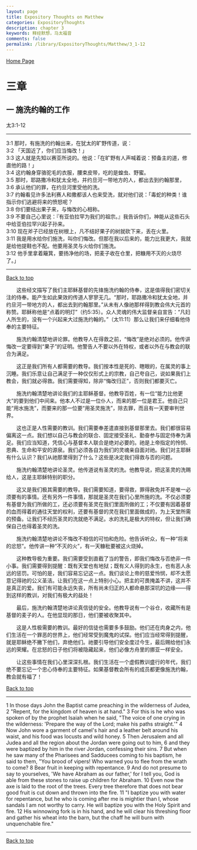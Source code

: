 ```yaml
---
layout: page
title: Expository Thoughts on Matthew
categories: ExpositoryThoughts
description: chapter 3
keywords: 释经默想，马太福音
comments: false
permalink: /library/ExpositoryThoughts/Matthew/3_1-12
---
```

[ Home Page ]({{site.baseurl}}/index) <br>

<a name="0"></a>
# 三章 

## 一 施洗约翰的工作

太3:1-12

***

3:1 那时，有施洗的约翰出来，在犹太的旷野传道，说：<br>
3:2 「天国近了，你们应当悔改！」<br>
3:3 这人就是先知以赛亚所说的。他说：「在旷野有人声喊着说：预备主的道，修直他的路！」<br>
3:4 这约翰身穿骆驼毛的衣服，腰束皮带，吃的是蝗虫、野蜜。<br>
3:5 那时，耶路撒冷和犹太全地，并约旦河一带地方的人，都出去到约翰那里，<br>
3:6 承认他们的罪，在约旦河里受他的洗。<br>
3:7 约翰看见许多法利赛人和撒都该人也来受洗，就对他们说：「毒蛇的种类！谁指示你们逃避将来的愤怒呢？<br>
3:8 你们要结出果子来，与悔改的心相称。<br>
3:9 不要自己心里说：『有亚伯拉罕为我们的祖宗。』我告诉你们，神能从这些石头中给亚伯拉罕兴起子孙来。<br>
3:10 现在斧子已经放在树根上，凡不结好果子的树就砍下来，丢在火里。<br>
3:11 我是用水给你们施洗，叫你们悔改。但那在我以后来的，能力比我更大，我就是给他提鞋也不配。他要用圣灵与火给你们施洗。<br>
3:12 他手里拿着簸箕，要扬净他的场，把麦子收在仓里，把糠用不灭的火烧尽了。」<br>

***

[Back to top](#0)

&emsp;&emsp;这些经文描写了我们主耶稣基督的先锋施洗约翰的侍奉，这是值得我们密切关注的侍奉。能产生如此果效的传道人寥寥无几。“那时，耶路撒冷和犹太全地，并约旦河一带地方的人，都出去到约翰那里。”从未有人像祂那样得到教会伟大元首的称赞。耶稣称他是“点着的明灯”（约5:35）。众人灵魂的伟大监督亲自宣告：“凡妇人所生的，没有一个兴起来大过施洗约翰的。”（太11:11）那么让我们来仔细看他侍奉的主要特征。

&emsp;&emsp;施洗约翰清楚地讲论罪。他教导人在得救之前，“悔改”是绝对必须的。他传讲悔改一定要得到“果子”的证明。他警告人不要以外在特权，或者以外在与教会的联合为满足。

&emsp;&emsp;这正是我们所有人都需要的教导。我们按本性是死的、瞎眼的，在属灵的事上沉睡。我们乐意让自己满足于一种仅仅形式上的宗教，自己夸自己，说如果我们上教会，我们就必得救。我们需要得知，除非“悔改归正”，否则我们都要灭亡。

&emsp;&emsp;施洗约翰清楚地讲论我们的主耶稣基督。他教导百姓，有一位“能力比他更大”的要到他们中间来。他本人不过是一位仆人，而来的那一位是君王。他自己只能“用水施洗”，而要来的那一位要“用圣灵施洗”，除去罪，而且有一天要审判世界。

&emsp;&emsp;这也正是人性需要的教训。我们需要奉差遣直接到基督那里去。我们都很容易偏离这一点。我们想以自己与教会的联合、固定接受圣礼、勤奋参与固定侍奉为满足。我们应当知道，凭信心与基督本人联合是绝对必要的。祂是上帝指定的怜悯、恩典、生命和平安的源泉。我们必须各自为我们的灵魂亲自面对祂。我们对主耶稣有什么认识？我们从祂那里得到了什么？这些是决定我们得救与否的问题。

&emsp;&emsp;施洗约翰清楚地讲论圣灵。他传道说有圣灵的洗。他教导说，把这圣灵的洗赐给人，这是主耶稣特别的职分。

&emsp;&emsp;这又是我们极其需要的教导。我们需要知道，要得救，罪得赦免并不是唯一必须要有的事情。还有另外一件事情，那就是圣灵在我们心里所施的洗。不仅必须要有基督为我们所做的工，还必须要有圣灵在我们里面所做的工；不仅要有因着基督的血而得着的通往天堂的权利，还要有基督的灵在我们里面做成的，为上天堂所需的预备。让我们不经历圣灵的洗就绝不满足。水的洗礼是极大的特权，但让我们确保自己也得着圣灵的洗。

&emsp;&emsp;施洗约翰清楚地讲论不悔改不相信的可怕和危险。他告诉听众，有一种“将来的忿怒”。他传讲一种“不灭的火”，有一天糠秕要被这火烧掉。

&emsp;&emsp;这种教导极为重要。我们需要受到直截了当的警告，即我们悔改与否绝非一件小事。我们需要得到提醒：既有天堂也有地狱；既有义人得到的永生，也有恶人永远的惩罚。可怕的是，我们容易忘记这一点。我们谈论上帝的慈爱怜悯，却不太愿意记得祂的公义圣洁。让我们在这一点上特别小心。把主的可畏掩盖不讲，这并不是真正的爱。我们有可能永远失丧，所有尚未归正的人都命悬那深坑的边缘——得到这样的教训，对我们有极大的益处！

&emsp;&emsp;最后，施洗约翰清楚地讲论真信徒的安全。他教导说有一个谷仓，收藏所有是基督的麦子的人。在他显现的那日，他们要被收聚其中。

&emsp;&emsp;这是人性极需要的教训。最好的信徒也需要多多鼓励。他们还在肉身之内，他们生活在一个罪恶的世界上，他们经常受到魔鬼的试探。他们应当经常得到提醒，就是耶稣绝不撇下他们，弃绝他们。祂要引导他们安全度过今生，最后赐给他们永远的荣耀。在忿怒的日子他们将被隐藏起来，他们必像方舟里的挪亚一样安全。

&emsp;&emsp;让这些事情在我们心里深深扎根。我们生活在一个虚假教训盛行的年代，我们绝不要忘记一个忠心侍奉的主要特征。如果基督教会所有的成员都更像施洗约翰，教会就有福了！

[Back to top](#0)

***

1 In those days John the Baptist came preaching in the wilderness of Judea, 2 "Repent, for the kingdom of heaven is at hand." 3 For this is he who was spoken of by the prophet Isaiah when he said, "The voice of one crying in the wilderness: 'Prepare the way of the Lord; make his paths straight.'" 4 Now John wore a garment of camel's hair and a leather belt around his waist, and his food was locusts and wild honey. 5 Then Jerusalem and all Judea and all the region about the Jordan were going out to him, 6 and they were baptized by him in the river Jordan, confessing their sins. 7 But when he saw many of the Pharisees and Sadducees coming to his baptism, he said to them, "You brood of vipers! Who warned you to flee from the wrath to come? 8 Bear fruit in keeping with repentance. 9 And do not presume to say to yourselves, 'We have Abraham as our father,' for I tell you, God is able from these stones to raise up children for Abraham. 10 Even now the axe is laid to the root of the trees. Every tree therefore that does not bear good fruit is cut down and thrown into the fire. 11 "I baptize you with water for repentance, but he who is coming after me is mightier than I, whose sandals I am not worthy to carry. He will baptize you with the Holy Spirit and fire. 12 His winnowing fork is in his hand, and he will clear his threshing floor and gather his wheat into the barn, but the chaff he will burn with unquenchable fire."

***

[Back to top](#0)
